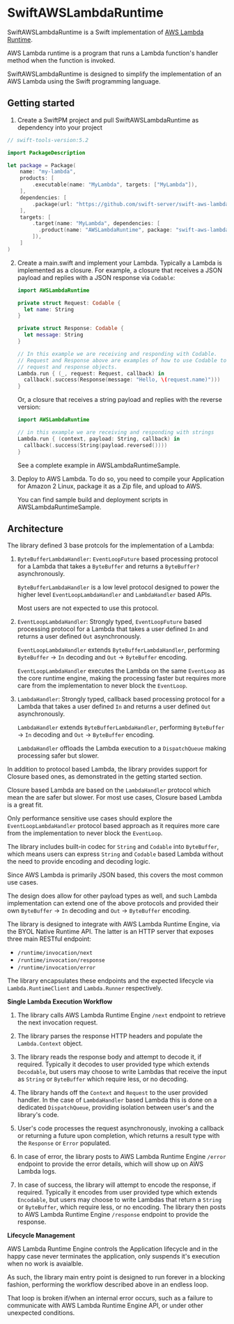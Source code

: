 # SwiftAWSLambdaRuntime

SwiftAWSLambdaRuntime is a Swift implementation of [AWS Lambda Runtime](https://docs.aws.amazon.com/lambda/latest/dg/runtimes-custom.html).

AWS Lambda runtime is a program that runs a Lambda function's handler method when the function is invoked.

SwiftAWSLambdaRuntime is designed to simplify the implementation of an AWS Lambda using the Swift programming language.

## Getting started

1. Create a SwiftPM project and pull SwiftAWSLambdaRuntime as dependency into your project

  ```swift
  // swift-tools-version:5.2

  import PackageDescription

  let package = Package(
      name: "my-lambda",
      products: [
          .executable(name: "MyLambda", targets: ["MyLambda"]),
      ],
      dependencies: [
          .package(url: "https://github.com/swift-server/swift-aws-lambda-runtime.git", .branch("master")),
      ],
      targets: [
          .target(name: "MyLambda", dependencies: [
            .product(name: "AWSLambdaRuntime", package: "swift-aws-lambda-runtime"),
          ]),
      ]
  )
  ```

2. Create a main.swift and implement your Lambda. Typically a Lambda is implemented as a closure.
   For example, a closure that receives a JSON payload and replies with a JSON response via `Codable`:

   ```swift
   import AWSLambdaRuntime

   private struct Request: Codable {
     let name: String
   }

   private struct Response: Codable {
     let message: String
   }

   // In this example we are receiving and responding with Codable.
   // Request and Response above are examples of how to use Codable to model
   // request and response objects.
   Lambda.run { (_, request: Request, callback) in
     callback(.success(Response(message: "Hello, \(request.name)")))
   }
   ```

   Or, a closure that receives a string payload and replies with the reverse version:

   ```swift
   import AWSLambdaRuntime

   // in this example we are receiving and responding with strings
   Lambda.run { (context, payload: String, callback) in
     callback(.success(String(payload.reversed())))
   }
   ```

   See a complete example in AWSLambdaRuntimeSample.

3. Deploy to AWS Lambda. To do so, you need to compile your Application for Amazon 2 Linux, package it as a Zip file, and upload to AWS.

   You can find sample build and deployment scripts in AWSLambdaRuntimeSample.

## Architecture

The library defined 3 base protcols for the implementation of a Lambda:

1. `ByteBufferLambdaHandler`: `EventLoopFuture` based processing protocol for a Lambda that takes a `ByteBuffer` and returns a `ByteBuffer?` asynchronously.

   `ByteBufferLambdaHandler` is a low level protocol designed to power the higher level `EventLoopLambdaHandler` and `LambdaHandler` based APIs.

   Most users are not expected to use this protocol.

2. `EventLoopLambdaHandler`: Strongly typed, `EventLoopFuture` based processing protocol for a Lambda that takes a user defined `In` and returns a user defined `Out` asynchronously.

   `EventLoopLambdaHandler` extends `ByteBufferLambdaHandler`, performing `ByteBuffer` -> `In` decoding and `Out` -> `ByteBuffer` encoding.

   `EventLoopLambdaHandler` executes the Lambda on the same `EventLoop` as the core runtime engine, making the processing faster but requires more care from the implementation to never block the `EventLoop`.

3. `LambdaHandler`: Strongly typed, callback based processing protocol for a Lambda that takes a user defined `In` and returns a user defined `Out` asynchronously.

   `LambdaHandler` extends `ByteBufferLambdaHandler`, performing `ByteBuffer` -> `In` decoding and `Out` -> `ByteBuffer` encoding.

   `LambdaHandler` offloads the Lambda execution to a `DispatchQueue` making processing safer but slower.

In addition to protocol based Lambda, the library provides support for Closure based ones, as demonstrated in the getting started section.

Closure based Lambda are based on the `LambdaHandler` protocol which mean the are safer but slower.
For most use cases, Closure based Lambda is a great fit.

Only performance sensitive use cases should explore the `EventLoopLambdaHandler` protocol based approach as it requires more care from the implementation to never block the `EventLoop`.

The library includes built-in codec for `String` and `Codable` into `ByteBuffer`, which means users can express `String` and `Codable` based Lambda without the need to provide encoding and decoding logic.

Since AWS Lambda is primarily JSON based, this covers the most common use cases.

The design does allow for other payload types as well, and such Lambda implementation can extend one of the above protocols and provided their own `ByteBuffer` -> `In` decoding and `Out` -> `ByteBuffer` encoding.

The library is designed to integrate with AWS Lambda Runtime Engine, via the BYOL Native Runtime API. The latter is an HTTP server that exposes three main RESTful endpoint:
* `/runtime/invocation/next`
* `/runtime/invocation/response`
* `/runtime/invocation/error`

The library encapsulates these endpoints and the expected lifecycle via `Lambda.RuntimeClient` and `Lambda.Runner` respectively.

**Single Lambda Execution Workflow**

1. The library calls AWS Lambda Runtime Engine `/next` endpoint to retrieve the next invocation request.

2. The library parses the response HTTP headers and populate the `Lambda.Context` object.

3. The library reads the response body and attempt to decode it, if required.
   Typically it decodes to user provided type which extends `Decodable`, but users may choose to write Lambdas that receive the input as `String` or `ByteBuffer` which require less, or no decoding.

4. The library hands off the `Context` and `Request` to the user provided handler.
  In the case of `LambdaHandler` based Lambda this is done on a dedicated `DispatchQueue`, providing isolation between user's and the library's code.

5. User's code processes the request asynchronously, invoking a callback or returning a future upon completion, which returns a result type with the `Response` or `Error` populated.

6. In case of error, the library posts to AWS Lambda Runtime Engine `/error` endpoint to provide the error details, which will show up on AWS Lambda logs.

7. In case of success, the library will attempt to encode the response, if required.
   Typically it encodes from user provided type which extends `Encodable`, but users may choose to write Lambdas that return a `String` or `ByteBuffer`, which require less, or no encoding.
   The library then posts to AWS Lambda Runtime Engine `/response` endpoint to provide the response.

**Lifecycle Management**

AWS Lambda Runtime Engine controls the Application lifecycle and in the happy case never terminates the application, only suspends it's execution when no work is avaialble.

As such, the library main entry point is designed to run forever in a blocking fashion, performing the workflow described above in an endless loop.

That loop is broken if/when an internal error occurs, such as a failure to communicate with AWS Lambda Runtime Engine API, or under other unexpected conditions.
